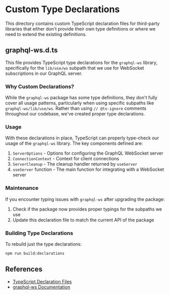 # Custom Type Declarations

This directory contains custom TypeScript declaration files for third-party libraries that either don't provide their own type definitions or where we need to extend the existing definitions.

## graphql-ws.d.ts

This file provides TypeScript type declarations for the `graphql-ws` library, specifically for the `lib/use/ws` subpath that we use for WebSocket subscriptions in our GraphQL server.

### Why Custom Declarations?

While the `graphql-ws` package has some type definitions, they don't fully cover all usage patterns, particularly when using specific subpaths like `graphql-ws/lib/use/ws`. Rather than using `// @ts-ignore` comments throughout our codebase, we've created proper type declarations.

### Usage

With these declarations in place, TypeScript can properly type-check our usage of the `graphql-ws` library. The key components defined are:

1. `ServerOptions` - Options for configuring the GraphQL WebSocket server
2. `ConnectionContext` - Context for client connections
3. `ServerCleanup` - The cleanup handler returned by `useServer`
4. `useServer` function - The main function for integrating with a WebSocket server

### Maintenance

If you encounter typing issues with `graphql-ws` after upgrading the package:

1. Check if the package now provides proper typings for the subpaths we use
2. Update this declaration file to match the current API of the package

### Building Type Declarations

To rebuild just the type declarations:

```bash
npm run build:declarations
```

## References

- [TypeScript Declaration Files](https://www.typescriptlang.org/docs/handbook/declaration-files/introduction.html)
- [graphql-ws Documentation](https://github.com/enisdenjo/graphql-ws#readme) 